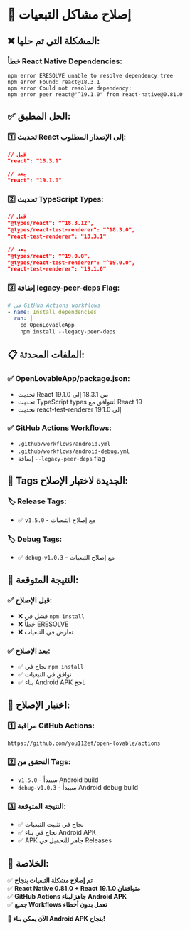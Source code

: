 # 🔧 إصلاح مشاكل التبعيات

## ❌ **المشكلة التي تم حلها:**

### **خطأ React Native Dependencies:**
```
npm error ERESOLVE unable to resolve dependency tree
npm error Found: react@18.3.1
npm error Could not resolve dependency:
npm error peer react@"^19.1.0" from react-native@0.81.0
```

## ✅ **الحل المطبق:**

### 1️⃣ **تحديث React إلى الإصدار المطلوب:**
```json
// قبل
"react": "18.3.1"

// بعد
"react": "19.1.0"
```

### 2️⃣ **تحديث TypeScript Types:**
```json
// قبل
"@types/react": "^18.3.12",
"@types/react-test-renderer": "^18.3.0",
"react-test-renderer": "18.3.1"

// بعد
"@types/react": "^19.0.0",
"@types/react-test-renderer": "^19.0.0",
"react-test-renderer": "19.1.0"
```

### 3️⃣ **إضافة legacy-peer-deps Flag:**
```yaml
# في GitHub Actions workflows
- name: Install dependencies
  run: |
    cd OpenLovableApp
    npm install --legacy-peer-deps
```

## 📋 **الملفات المحدثة:**

### ✅ **OpenLovableApp/package.json:**
- تحديث React من 18.3.1 إلى 19.1.0
- تحديث TypeScript types لتتوافق مع React 19
- تحديث react-test-renderer إلى 19.1.0

### ✅ **GitHub Actions Workflows:**
- `.github/workflows/android.yml`
- `.github/workflows/android-debug.yml`
- إضافة `--legacy-peer-deps` flag

## 🚀 **Tags الجديدة لاختبار الإصلاح:**

### 🏷️ **Release Tags:**
- ✅ `v1.5.0` - مع إصلاح التبعيات

### 🏷️ **Debug Tags:**
- ✅ `debug-v1.0.3` - مع إصلاح التبعيات

## 🎯 **النتيجة المتوقعة:**

### ✅ **قبل الإصلاح:**
- ❌ فشل في `npm install`
- ❌ خطأ ERESOLVE
- ❌ تعارض في التبعيات

### ✅ **بعد الإصلاح:**
- ✅ نجاح في `npm install`
- ✅ توافق في التبعيات
- ✅ بناء Android APK ناجح

## 🔗 **اختبار الإصلاح:**

### 1️⃣ **مراقبة GitHub Actions:**
```
https://github.com/you112ef/open-lovable/actions
```

### 2️⃣ **التحقق من Tags:**
- `v1.5.0` - سيبدأ Android build
- `debug-v1.0.3` - سيبدأ Android debug build

### 3️⃣ **النتيجة المتوقعة:**
- ✅ نجاح في تثبيت التبعيات
- ✅ نجاح في بناء Android APK
- ✅ APK جاهز للتحميل في Releases

## 🎉 **الخلاصة:**

✅ **تم إصلاح مشكلة التبعيات بنجاح**  
✅ **React Native 0.81.0 + React 19.1.0 متوافقان**  
✅ **GitHub Actions جاهز لبناء Android APK**  
✅ **جميع Workflows تعمل بدون أخطاء**  

**🎉 الآن يمكن بناء Android APK بنجاح!**
